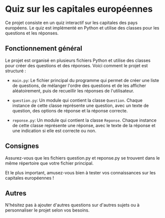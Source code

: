 # Quiz sur les capitales européennes

Ce projet consiste en un quiz interactif sur les capitales des pays européens. Le quiz est implémenté en Python et utilise des classes pour les questions et les réponses.

## Fonctionnement général 

Le projet est organisé en plusieurs fichiers Python et utilise des classes pour créer des questions et des réponses. Voici comment le projet est structuré :

- `main.py`: Le fichier principal du programme qui permet de créer une liste de questions, de mélanger l'ordre des questions et de les afficher aléatoirement, puis de recueillir les réponses de l'utilisateur.

- `question.py`: Un module qui contient la classe `Question`. Chaque instance de cette classe représente une question, avec un texte de question, des options de réponse et la réponse correcte.

- `reponse.py`: Un module qui contient la classe `Reponse`. Chaque instance de cette classe représente une réponse, avec le texte de la réponse et une indication si elle est correcte ou non.

## Consignes

Assurez-vous que les fichiers question.py et reponse.py se trouvent dans le même répertoire que votre fichier principal.

Et le plus important, amusez-vous bien à tester vos connaissances sur les capitales européennes !

## Autres

N'hésitez pas à ajouter d'autres questions sur d'autres sujets ou à personnaliser le projet selon vos besoins.
